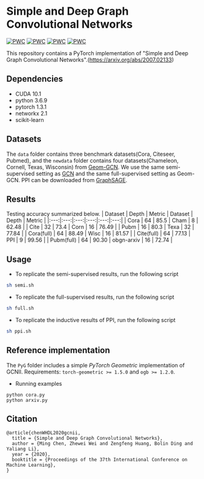 # Simple and Deep Graph Convolutional Networks
[![PWC](https://img.shields.io/endpoint.svg?url=https://paperswithcode.com/badge/simple-and-deep-graph-convolutional-networks/node-classification-on-cora-full-supervised)](https://paperswithcode.com/sota/node-classification-on-cora-full-supervised?p=simple-and-deep-graph-convolutional-networks)
[![PWC](https://img.shields.io/endpoint.svg?url=https://paperswithcode.com/badge/simple-and-deep-graph-convolutional-networks/node-classification-on-cora-with-public-split)](https://paperswithcode.com/sota/node-classification-on-cora-with-public-split?p=simple-and-deep-graph-convolutional-networks)
[![PWC](https://img.shields.io/endpoint.svg?url=https://paperswithcode.com/badge/simple-and-deep-graph-convolutional-networks/node-classification-on-ppi)](https://paperswithcode.com/sota/node-classification-on-ppi?p=simple-and-deep-graph-convolutional-networks)
[![PWC](https://img.shields.io/endpoint.svg?url=https://paperswithcode.com/badge/simple-and-deep-graph-convolutional-networks/node-classification-on-pubmed-full-supervised)](https://paperswithcode.com/sota/node-classification-on-pubmed-full-supervised?p=simple-and-deep-graph-convolutional-networks)

This repository contains a PyTorch implementation of "Simple and Deep Graph Convolutional Networks".(https://arxiv.org/abs/2007.02133)

## Dependencies
- CUDA 10.1
- python 3.6.9
- pytorch 1.3.1
- networkx 2.1
- scikit-learn

## Datasets

The `data` folder contains three benchmark datasets(Cora, Citeseer, Pubmed), and the `newdata` folder contains four datasets(Chameleon, Cornell, Texas, Wisconsin) from [Geom-GCN](https://github.com/graphdml-uiuc-jlu/geom-gcn). We use the same semi-supervised setting as [GCN](https://github.com/tkipf/gcn) and the same full-supervised setting as Geom-GCN. PPI can be downloaded from [GraphSAGE](http://snap.stanford.edu/graphsage/).

## Results
Testing accuracy summarized below.
| Dataset | Depth |  Metric | Dataset | Depth |  Metric |
|:---:|:---:|:---:|:---:|:---:|:---:|
| Cora       | 64 | 85.5  | Cham | 8  | 62.48 |
| Cite       | 32 | 73.4  | Corn | 16 | 76.49 |
| Pubm       | 16 | 80.3  | Texa | 32 | 77.84 |
| Cora(full) | 64 | 88.49 | Wisc | 16 | 81.57 |
| Cite(full) | 64 | 77.13 | PPI  | 9  | 99.56 |
| Pubm(full) | 64 | 90.30 | obgn-arxiv | 16 | 72.74 |


## Usage

- To replicate the semi-supervised results, run the following script
```sh
sh semi.sh
```
- To replicate the full-supervised results, run the following script
```sh
sh full.sh
```
- To replicate the inductive results of PPI, run the following script
```sh
sh ppi.sh
```
## Reference implementation
The `PyG` folder includes a simple *PyTorch Geometric* implementation of GCNII.
Requirements: `torch-geometric >= 1.5.0` and  `ogb >= 1.2.0`.
- Running examples
```
python cora.py
python arxiv.py
```

## Citation
```
@article{chenWHDL2020gcnii,
  title = {Simple and Deep Graph Convolutional Networks},
  author = {Ming Chen, Zhewei Wei and Zengfeng Huang, Bolin Ding and Yaliang Li},
  year = {2020},
  booktitle = {Proceedings of the 37th International Conference on Machine Learning},
}
```
